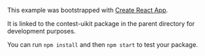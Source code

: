 This example was bootstrapped with [Create React App](https://github.com/facebook/create-react-app).

It is linked to the contest-uikit package in the parent directory for development purposes.

You can run `npm install` and then `npm start` to test your package.
